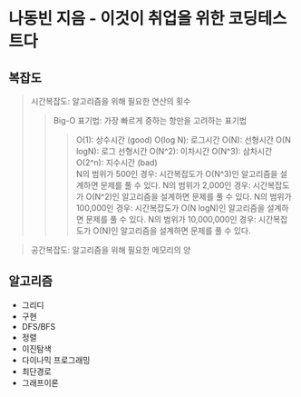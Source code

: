 # 나동빈 지음 - 이것이 취업을 위한 코딩테스트다 

## 복잡도
> 시간복잡도: 알고리즘을 위해 필요한 연산의 횟수
>   >   Big-O 표기법: 가장 빠르게 증하는 항만을 고려하는 표기법
>   >   >   O(1): 상수시간 (good)
>   >   O(log N): 로그시간
>   >   O(N): 선형시간
>   >   O(N logN): 로그 선형시간
>   >   O(N^2): 이차시간
>   >   O(N^3): 삼차시간
>   >   O(2^n): 지수시간 (bad)   
>   >   N의 범위가 500인 경우: 시간복잡도가 O(N^3)인 알고리즘을 설계하면 문제를 풀 수 있다.
>   >   N의 범위가 2,000인 경우: 시간복잡도가 O(N^2)인 알고리즘을 설계하면 문제를 풀 수 있다.
>   >   N의 범위가 100,000인 경우: 시간복잡도가 O(N logN)인 알고리즘을 설계하면 문제를 풀 수 있다.
>   >   N의 범위가 10,000,000인 경우: 시간복잡도가 O(N)인 알고리즘을 설계하면 문제를 풀 수 있다.   

>  공간복잡도: 알고리즘을 위해 필요한 메모리의 양

## 알고리즘
- 그리디
- 구현
- DFS/BFS
- 정렬
- 이진탐색
- 다이나믹 프로그래밍
- 최단경로
- 그래프이론   